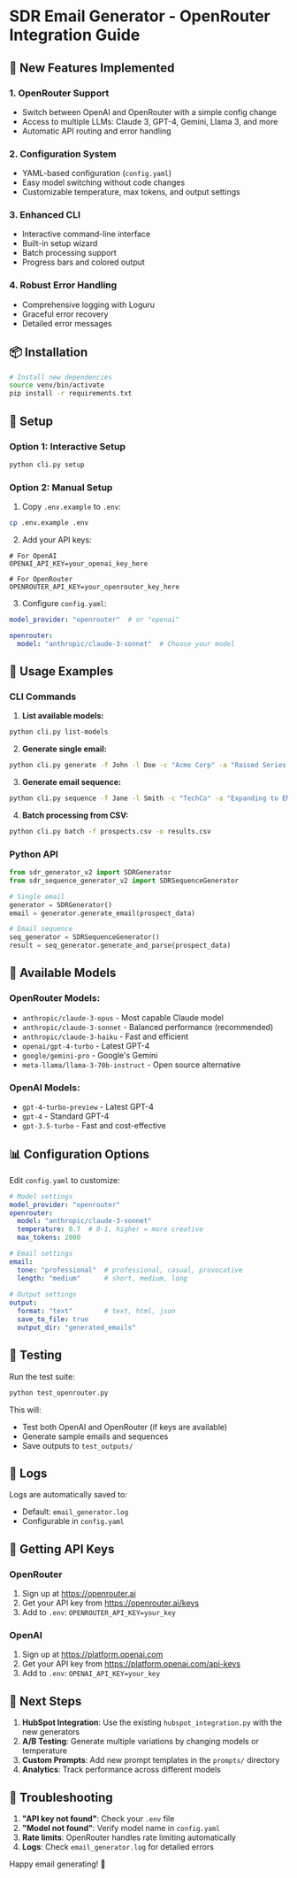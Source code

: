 # SDR Email Generator - OpenRouter Integration Guide

## 🚀 New Features Implemented

### 1. **OpenRouter Support**
- Switch between OpenAI and OpenRouter with a simple config change
- Access to multiple LLMs: Claude 3, GPT-4, Gemini, Llama 3, and more
- Automatic API routing and error handling

### 2. **Configuration System**
- YAML-based configuration (`config.yaml`)
- Easy model switching without code changes
- Customizable temperature, max tokens, and output settings

### 3. **Enhanced CLI**
- Interactive command-line interface
- Built-in setup wizard
- Batch processing support
- Progress bars and colored output

### 4. **Robust Error Handling**
- Comprehensive logging with Loguru
- Graceful error recovery
- Detailed error messages

## 📦 Installation

```bash
# Install new dependencies
source venv/bin/activate
pip install -r requirements.txt
```

## 🔧 Setup

### Option 1: Interactive Setup
```bash
python cli.py setup
```

### Option 2: Manual Setup

1. Copy `.env.example` to `.env`:
```bash
cp .env.example .env
```

2. Add your API keys:
```env
# For OpenAI
OPENAI_API_KEY=your_openai_key_here

# For OpenRouter
OPENROUTER_API_KEY=your_openrouter_key_here
```

3. Configure `config.yaml`:
```yaml
model_provider: "openrouter"  # or "openai"

openrouter:
  model: "anthropic/claude-3-sonnet"  # Choose your model
```

## 🎯 Usage Examples

### CLI Commands

1. **List available models:**
```bash
python cli.py list-models
```

2. **Generate single email:**
```bash
python cli.py generate -f John -l Doe -c "Acme Corp" -a "Raised Series B"
```

3. **Generate email sequence:**
```bash
python cli.py sequence -f Jane -l Smith -c "TechCo" -a "Expanding to EMEA" --parse
```

4. **Batch processing from CSV:**
```bash
python cli.py batch -f prospects.csv -o results.csv
```

### Python API

```python
from sdr_generator_v2 import SDRGenerator
from sdr_sequence_generator_v2 import SDRSequenceGenerator

# Single email
generator = SDRGenerator()
email = generator.generate_email(prospect_data)

# Email sequence
seq_generator = SDRSequenceGenerator()
result = seq_generator.generate_and_parse(prospect_data)
```

## 🤖 Available Models

### OpenRouter Models:
- `anthropic/claude-3-opus` - Most capable Claude model
- `anthropic/claude-3-sonnet` - Balanced performance (recommended)
- `anthropic/claude-3-haiku` - Fast and efficient
- `openai/gpt-4-turbo` - Latest GPT-4
- `google/gemini-pro` - Google's Gemini
- `meta-llama/llama-3-70b-instruct` - Open source alternative

### OpenAI Models:
- `gpt-4-turbo-preview` - Latest GPT-4
- `gpt-4` - Standard GPT-4
- `gpt-3.5-turbo` - Fast and cost-effective

## 📊 Configuration Options

Edit `config.yaml` to customize:

```yaml
# Model settings
model_provider: "openrouter"
openrouter:
  model: "anthropic/claude-3-sonnet"
  temperature: 0.7  # 0-1, higher = more creative
  max_tokens: 2000

# Email settings
email:
  tone: "professional"  # professional, casual, provocative
  length: "medium"      # short, medium, long
  
# Output settings
output:
  format: "text"        # text, html, json
  save_to_file: true
  output_dir: "generated_emails"
```

## 🧪 Testing

Run the test suite:
```bash
python test_openrouter.py
```

This will:
- Test both OpenAI and OpenRouter (if keys are available)
- Generate sample emails and sequences
- Save outputs to `test_outputs/`

## 📝 Logs

Logs are automatically saved to:
- Default: `email_generator.log`
- Configurable in `config.yaml`

## 🔑 Getting API Keys

### OpenRouter
1. Sign up at https://openrouter.ai
2. Get your API key from https://openrouter.ai/keys
3. Add to `.env`: `OPENROUTER_API_KEY=your_key`

### OpenAI
1. Sign up at https://platform.openai.com
2. Get your API key from https://platform.openai.com/api-keys
3. Add to `.env`: `OPENAI_API_KEY=your_key`

## 🎉 Next Steps

1. **HubSpot Integration**: Use the existing `hubspot_integration.py` with the new generators
2. **A/B Testing**: Generate multiple variations by changing models or temperature
3. **Custom Prompts**: Add new prompt templates in the `prompts/` directory
4. **Analytics**: Track performance across different models

## 🐛 Troubleshooting

1. **"API key not found"**: Check your `.env` file
2. **"Model not found"**: Verify model name in `config.yaml`
3. **Rate limits**: OpenRouter handles rate limiting automatically
4. **Logs**: Check `email_generator.log` for detailed errors

Happy email generating! 🚀